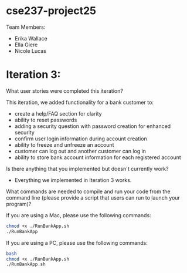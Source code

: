 # cse237-project25

Team Members:

* Erika Wallace
* Ella Giere
* Nicole Lucas

# Iteration 3:

What user stories were completed this iteration?

This iteration, we added functionality for a bank customer to:
* create a help/FAQ section for clarity
* ability to reset passwords
* adding a security question with password creation for enhanced security
* confirm user login information during account creation
* ability to freeze and unfreeze an account  
* customer can log out and another customer can log in
* ability to store bank account information for each registered account


Is there anything that you implemented but doesn't currently work?
* Everything we implemented in Iteration 3 works. 

What commands are needed to compile and run your code from the command line (please provide a script that users can run to launch your program)?

If you are using a Mac, please use the following commands: 

```bash 
chmod +x ./RunBankApp.sh
./RunBankApp
```
If you are using a PC, please use the following commands: 

```bash 
bash
chmod +x ./RunBankApp.sh
./RunBankApp.sh 
```

